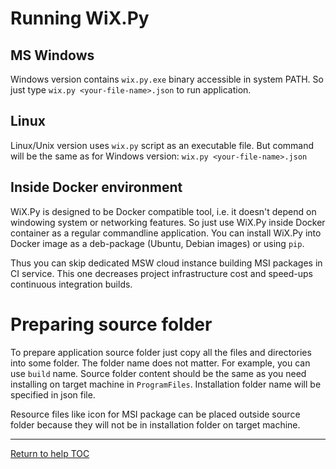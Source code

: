 # Running WiX.Py

## MS Windows
Windows version contains `wix.py.exe` binary accessible in system PATH. So just
type `wix.py <your-file-name>.json` to run application.

## Linux
Linux/Unix version uses `wix.py` script as an executable file. But command will 
be the same as for Windows version: `wix.py <your-file-name>.json`

## Inside Docker environment
WiX.Py is designed to be Docker compatible tool, i.e. it doesn't depend on 
windowing system or networking features. So just use WiX.Py inside Docker
container as a regular commandline application. You can install WiX.Py into
Docker image as a deb-package (Ubuntu, Debian images) or using `pip`.

Thus you can skip dedicated MSW cloud instance building MSI packages in 
CI service. This one decreases project infrastructure cost and speed-ups 
continuous integration builds.

# Preparing source folder
To prepare application source folder just copy all the files and directories
into some folder. The folder name does not matter. For example, you can use
`build` name. Source folder content should be the same as you need installing
on target machine in `ProgramFiles`. Installation folder name will be specified
in json file.

Resource files like icon for MSI package can be placed outside source folder
because they will not be in installation folder on target machine.

---

[Return to help TOC](https://wix.sk1project.net/docs.php)